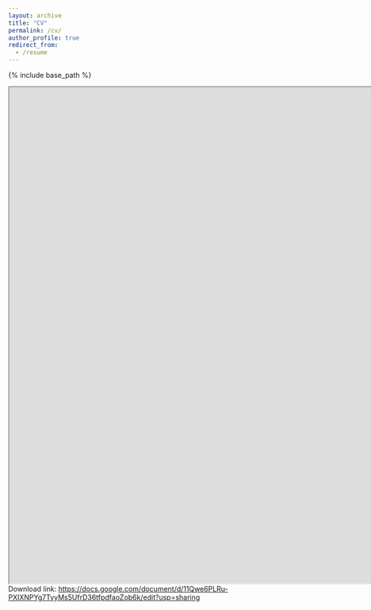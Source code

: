 ```yaml
---
layout: archive
title: "CV"
permalink: /cv/
author_profile: true
redirect_from:
  - /resume
---
```


{% include base_path %}



<iframe width='800%' height='1000' src="https://docs.google.com/document/d/e/2PACX-1vTg0vhzHo3ahJD2mtNDwpBXdkCDInmJ2yq6pzm0UM_sz-1-KW_k-9QiP6DSuqLP_8_ymd1mVmPDf5y6/pub?embedded=true"></iframe

Download link:
https://docs.google.com/document/d/11Qwe6PLRu-PXIXNPYg7TvyMs5UfrD36tfpdfaoZob6k/edit?usp=sharing